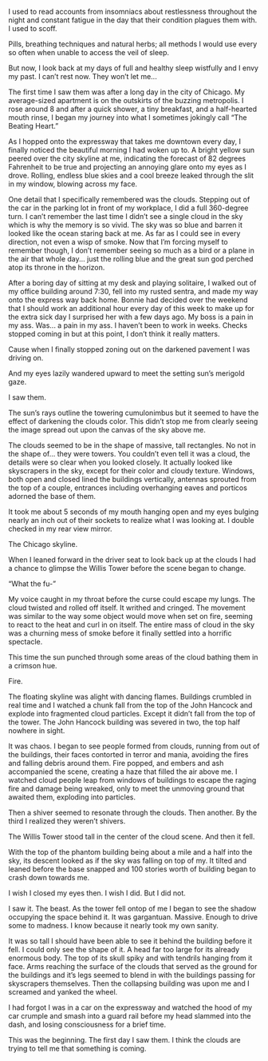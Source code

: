 I used to read accounts from insomniacs about restlessness throughout the night and constant fatigue in the day that their condition plagues them with. I used to scoff.

Pills, breathing techniques and natural herbs; all methods I would use every so often when unable to access the veil of sleep.

But now, I look back at my days of full and healthy sleep wistfully and I envy my past. I can’t rest now. They won’t let me...

The first time I saw them was after a long day in the city of Chicago. My average-sized apartment is on the outskirts of the buzzing metropolis. I rose around 8 and after a quick shower, a tiny breakfast, and a half-hearted mouth rinse, I began my journey into what I sometimes jokingly call “The Beating Heart.”

As I hopped onto the expressway that takes me downtown every day, I finally noticed the beautiful morning I had woken up to. A bright yellow sun peered over the city skyline at me, indicating the forecast of 82 degrees Fahrenheit to be true and projecting an annoying glare onto my eyes as I drove. Rolling, endless blue skies and a cool breeze leaked through the slit in my window, blowing across my face. 

One detail that I specifically remembered was the clouds. Stepping out of the car in the parking lot in front of my workplace, I did a full 360-degree turn. I can’t remember the last time I didn’t see a single cloud in the sky which is why the memory is so vivid. The sky was so blue and barren it looked like the ocean staring back at me. As far as I could see in every direction, not even a wisp of smoke. Now that I’m forcing myself to remember though, I don’t remember seeing so much as a bird or a plane in the air that whole day... just the rolling blue and the great sun god perched atop its throne in the horizon.

After a boring day of sitting at my desk and playing solitaire, I walked out of my office building around 7:30, fell into my rusted sentra, and made my way onto the express way back home. Bonnie had decided over the weekend that I should work an additional hour every day of this week to make up for the extra sick day I surprised her with a few days ago. My boss is a pain in my ass. Was... a pain in my ass. I haven’t been to work in weeks. Checks stopped coming in but at this point, I don’t think it really matters. 

Cause when I finally stopped zoning out on the darkened pavement I was driving on.

And my eyes lazily wandered upward to meet the setting sun’s merigold gaze.

I saw them.

The sun’s rays outline the towering cumulonimbus but it seemed to have the effect of darkening the clouds color. This didn’t stop me from clearly seeing the image spread out upon the canvas of the sky above me. 

The clouds seemed to be in the shape of massive, tall rectangles. No not in the shape of... they were towers. You couldn’t even tell it was a cloud, the details were so clear when you looked closely. It actually looked like skyscrapers in the sky, except for their color and cloudy texture. Windows, both open and closed lined the buildings vertically, antennas sprouted from the top of a couple, entrances including overhanging eaves and porticos adorned the base of them.

It took me about 5 seconds of my mouth hanging open and my eyes bulging nearly an inch out of their sockets to realize what I was looking at. I double checked in my rear view mirror.

The Chicago skyline.

When I leaned forward in the driver seat to look back up at the clouds I had a chance to glimpse the Willis Tower before the scene began to change.

“What the fu-”

My voice caught in my throat before the curse could escape my lungs. The cloud twisted and rolled off itself. It writhed and cringed. The movement was similar to the way some object would move when set on fire, seeming to react to the heat and curl in on itself. The entire mass of cloud in the sky was a churning mess of smoke before it finally settled into a horrific spectacle.

This time the sun punched through some areas of the cloud bathing them in a crimson hue.

Fire.

The floating skyline was alight with dancing flames. Buildings crumbled in real time and I watched a chunk fall from the top of the John Hancock and explode into fragmented cloud particles. Except it didn’t fall from the top of the tower. The John Hancock building was severed in two, the top half nowhere in sight.

It was chaos. I began to see people formed from clouds, running from out of the buildings, their faces contorted in terror and mania, avoiding the fires and falling debris around them. Fire popped, and embers and ash accompanied the scene, creating a haze that filled the air above me. I watched cloud people leap from windows of buildings to escape the raging fire and damage being wreaked, only to meet the unmoving ground that awaited them, exploding into particles.

Then a shiver seemed to resonate through the clouds. Then another. By the third I realized they weren’t shivers.

The Willis Tower stood tall in the center of the cloud scene. And then it fell.

With the top of the phantom building being about a mile and a half into the sky, its descent looked as if the sky was falling on top of my. It tilted and leaned before the base snapped and 100 stories worth of building began to crash down towards me.

I wish I closed my eyes then. I wish I did. But I did not.

I saw it. The beast. As the tower fell ontop of me I began to see the shadow occupying the space behind it. It was gargantuan. Massive. Enough to drive some to madness. I know because it nearly took my own sanity.

It was so tall I should have been able to see it behind the building before it fell. I could only see the shape of it. A head far too large for its already enormous body. The top of its skull spiky and with tendrils hanging from it face. Arms reaching the surface of the clouds that served as the ground for the buildings and it’s legs seemed to blend in with the buildings passing for skyscrapers themselves. Then the collapsing building was upon me and I screamed and yanked the wheel.

I had forgot I was in a car on the expressway and watched the hood of my car crumple and smash into a guard rail before my head slammed into the dash, and losing consciousness for a brief time.

This was the beginning. The first day I saw them. I think the clouds are trying to tell me that something is coming.